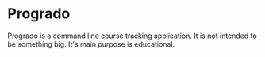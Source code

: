 # Progrado
Progrado is a command line course tracking application. It is not intended to be something big. It's main purpose is educational.
